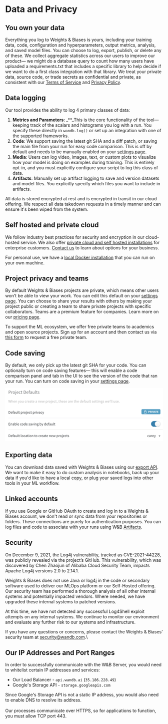 # Data and Privacy

## You own your data

Everything you log to Weights & Biases is yours, including your training data, code, configuration and hyperparameters, output metrics, analysis, and saved model files. You can choose to log, export, publish, or delete any of these. We collect aggregate statistics across our users to improve our product— we might do a database query to count how many users have uploaded a requirements.txt that includes a specific library to help decide if we want to do a first class integration with that library. We treat your private data, source code, or trade secrets as confidential and private, as consistent with our [Terms of Service](https://www.wandb.com/terms) and [Privacy Policy](https://www.wandb.com/privacy).‌

## Data logging

Our tool provides the ability to log 4 primary classes of data:

1. **Metrics and Parameters**: \_\*\*\_This is the core functionality of the tool— keeping track of the scalars and histograms you log with a run. You specify these directly in `wandb.log()` or set up an integration with one of the supported frameworks.
2. **Code**: We support saving the latest git SHA and a diff patch, or saving the main file from your run for easy code comparison. This is off by default and needs to be manually enabled on your [settings page](https://app.wandb.ai/settings).
3. **Media**: Users can log video, images, text, or custom plots to visualize how your model is doing on examples during training. This is entirely opt-in, and you must explicitly configure your script to log this class of data.
4. **Artifacts**: Manually set up artifact logging to save and version datasets and model files. You explicitly specify which files you want to include in artifacts.

All data is stored encrypted at rest and is encrypted in transit in our cloud offering. We respect all data takedown requests in a timely manner and can ensure it's been wiped from the system.

## Self hosted and private cloud

We follow industry best practices for security and encryption in our cloud-hosted service. We also offer [private cloud and self hosted installations](../guides/self-hosted/) for enterprise customers. [Contact us](getting-help.md) to learn about options for your business.

For personal use, we have a [local Docker installation](../guides/self-hosted/local.md) that you can run on your own machine.‌

## Project privacy and teams

By default Weights & Biases projects are private, which means other users won’t be able to view your work. You can edit this default on your [settings page](https://app.wandb.ai/settings). You can choose to share your results with others by making your project public or creating a team to share private projects with specific collaborators. Teams are a premium feature for companies. Learn more on our [pricing page](https://www.wandb.com/pricing).‌

To support the ML ecosystem, we offer free private teams to academics and open source projects. Sign up for an account and then contact us via [this form](https://www.wandb.com/academic) to request a free private team.

## Code saving

By default, we only pick up the latest git SHA for your code. You can optionally turn on code saving features— this will enable a code comparison panel and tab in the UI to see the version of the code that ran your run. You can turn on code saving in your [settings page](https://app.wandb.ai/settings).

![](<../.gitbook/assets/project defaults.png>)

## Exporting data

You can download data saved with Weights & Biases using our [export API](broken-reference/). We want to make it easy to do custom analysis in notebooks, back up your data if you'd like to have a local copy, or plug your saved logs into other tools in your ML workflow.

## Linked accounts

If you use Google or GitHub OAuth to create and log in to a Weights & Biases account, we don't read or sync data from your repositories or folders. These connections are purely for authentication purposes. You can log files and code to associate with your runs using W\&B [Artifacts](../guides/artifacts/).

## Security

On December 9, 2021, the Log4j vulnerability, tracked as CVE-2021-44228, was publicly revealed via the project’s GitHub. This vulnerability, which was discovered by Chen Zhaojun of Alibaba Cloud Security Team, impacts Apache Log4j versions 2.0 to 2.14.1.

Weights & Biases does not use Java or log4j in the code or secondary software used to deliver our MLOps platform or our Self-Hosted offering. Our security team has performed a thorough analysis of all other internal systems and potentially impacted vendors. Where needed, we have upgraded these internal systems to patched versions.

At this time, we have not detected any successful Log4Shell exploit attempts on any internal systems. We continue to monitor our environment and evaluate any further risk to our systems and infrastructure.

If you have any questions or concerns, please contact the Weights & Biases’ security team at [security@wandb.com](mailto:security@wandb.com).\


## Our IP Addresses and Port Ranges

In order to successfully communicate with the W\&B Server, you would need to whitelist certain IP addresses and services:

* Our Load Balancer - `api.wandb.ai` (`35.186.228.49`)
* Google's Storage API - `storage.googleapis.com`

Since Google's Storage API is not a static IP address, you would also need to enable DNS to resolve its address.\
\
Our processes communicate over HTTPS, so for applications to function, you must allow TCP port 443.
